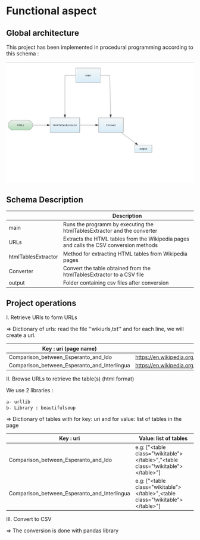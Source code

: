 # Functional aspect


## Global architecture

This project has been implemented in procedural programming according to this schema :

![100% center](images/wikiExtractorG6_schema.png)

## Schema Description

|   | Description | 
| --- | --- |
| main| Runs the programm by executing the htmlTablesExtractor and the converter |
| URLs| Extracts the HTML tables from the Wikipedia pages and calls the CSV conversion methods |
| htmlTablesExtractor | Method for extracting HTML tables from Wikipedia pages  |
| Converter |Convert the table obtained from the htmlTablesExtractor to a CSV file   |
| output| Folder containing csv files after conversion |


## Project operations

I. Retrieve URIs to form URLs  

=> Dictionary of urls: read the file ''wikiurls,txt'' and for each line, we will create a url.

|Key : uri (page name)|Value : ‘’https://en...’’|
|---|---|
|Comparison_between_Esperanto_and_Ido|https://en.wikipedia.org/wiki/Comparison_between_Esperanto_and_Ido|
|Comparison_between_Esperanto_and_Interlingua|https://en.wikipedia.org/wiki/Comparison_between_Esperanto_and_Interlingua| 


II. Browse URLs to retrieve the table(s) (html format)  

We use 2 libraries : 

    a- urllib  
    b- Library : beautifulsoup  
    
=> Dictionary of tables with for key: uri and for value: list of tables in the page  

|Key : uri|Value: list of tables|
|---|---|
|Comparison_between_Esperanto_and_Ido | e.g: ["\<table class="\wikitable">\</table>"\,"\<table class="\wikitable"\>\</table>\"\]|
|Comparison_between_Esperanto_and_Interlingua | e.g: ["\<table class="wikitable">\</table>"\,<table class="\wikitable\"\>\</table>\"\] |


III. Convert to CSV  

=> The conversion is done with pandas library
  
